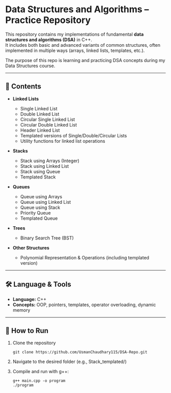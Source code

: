 # Data Structures and Algorithms – Practice Repository

This repository contains my implementations of fundamental **data structures and algorithms (DSA)** in C++.  
It includes both basic and advanced variants of common structures, often implemented in multiple ways (arrays, linked lists, templates, etc.).

The purpose of this repo is learning and practicing DSA concepts during my Data Structures course.

---

## 📂 Contents

- **Linked Lists**
  - Single Linked List
  - Double Linked List
  - Circular Single Linked List
  - Circular Double Linked List
  - Header Linked List
  - Templated versions of Single/Double/Circular Lists
  - Utility functions for linked list operations

- **Stacks**
  - Stack using Arrays (Integer)
  - Stack using Linked List
  - Stack using Queue
  - Templated Stack

- **Queues**
  - Queue using Arrays
  - Queue using Linked List
  - Queue using Stack
  - Priority Queue
  - Templated Queue

- **Trees**
  - Binary Search Tree (BST)

- **Other Structures**
  - Polynomial Representation & Operations (including templated version)

---

## 🛠️ Language & Tools
- **Language:** C++  
- **Concepts:** OOP, pointers, templates, operator overloading, dynamic memory  

---

## 🚀 How to Run
1. Clone the repository  
   ```
   git clone https://github.com/UsmanChaudhary115/DSA-Repo.git
2. Navigate to the desired folder (e.g., Stack_templated/)

3. Compile and run with g++:
   ```
   g++ main.cpp -o program
   ./program
